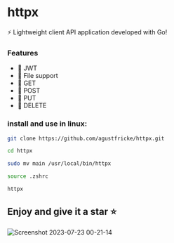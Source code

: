 # httpx
⚡ Lightweight client API application developed with Go!

### Features
- :satellite: JWT 
- :satellite: File support
- :satellite: GET 
- :satellite: POST 
- :satellite: PUT 
- :satellite: DELETE

### install and use in linux:

```bash
git clone https://github.com/agustfricke/httpx.git
```

```bash
cd httpx
```

```bash
sudo mv main /usr/local/bin/httpx
```

```bash
source .zshrc
```

```bash
httpx
```

## Enjoy and give it a star ⭐
![Screenshot 2023-07-23 00-21-14](https://github.com/agustfricke/httpx/assets/110266171/c15af928-7936-4bb8-9409-a06920747698)

